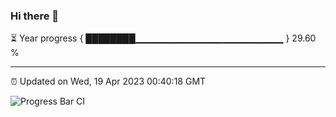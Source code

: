 ### Hi there 👋

⏳ Year progress { ████████▁▁▁▁▁▁▁▁▁▁▁▁▁▁▁▁▁▁▁▁▁▁ } 29.60 %

---

⏰ Updated on Wed, 19 Apr 2023 00:40:18 GMT

![Progress Bar CI](https://github.com/Shyam-Makwana/GitHub-Actions-Demo/workflows/Progress%20Bar%20CI/badge.svg)
